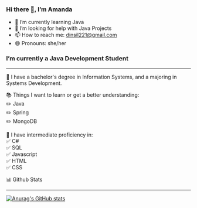 ### Hi there 👋, I’m Amanda
- 🌱 I’m currently learning Java
- 🤔 I’m looking for help with Java Projects
- 📫 How to reach me: dinsil221@gmail.com
- 😄 Pronouns: she/her

### I’m currently a Java Development Student
______________________________________________________________________________________________
📌 I have a bachelor's degree in Information Systems, and a majoring in Systems Development.<br />

📚 Things I want to learn or get a better understanding:<br />
:pencil2: Java<br />
:pencil2: Spring<br />
:pencil2: MongoDB<br />
 
 🎉 I have intermediate proficiency in:<br />
:white_check_mark: C#<br />
:white_check_mark: SQL<br />
:white_check_mark: Javascript<br />
:white_check_mark: HTML<br />
:white_check_mark: CSS<br />
 
 
📊 Github Stats
______________________________________________________________________________________________
[![Anurag's GitHub stats](https://github-readme-stats.vercel.app/api?username=amanda-dasilva)](https://github.com/amanda-dasilva/github-readme-stats)
<!--
**amanda-dasilva/amanda-dasilva** is a ✨ _special_ ✨ repository because its `README.md` (this file) appears on your GitHub profile.

Here are some ideas to get you started:

- 🔭 I’m currently working on ...
- 🌱 I’m currently learning ...
- 👯 I’m looking to collaborate on ...
- 🤔 I’m looking for help with ...
- 💬 Ask me about ...
- 📫 How to reach me: ...
- 😄 Pronouns: ...
- ⚡ Fun fact: ...
-->
